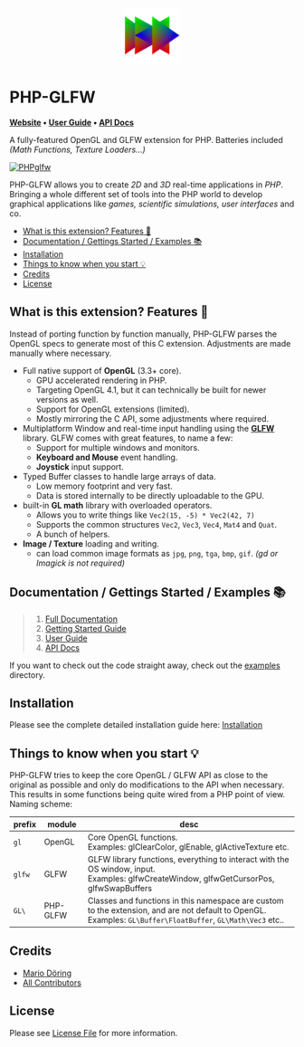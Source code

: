 <p align="center">
 <img width="100px" src="https://raw.githubusercontent.com/mario-deluna/php-glfw/v2/docs/logo_phpglfw_s.png">
</p>

# PHP-GLFW

**[Website](https://example.com) • [User Guide](https://example.com) • [API Docs](https://example.com)**

A fully-featured OpenGL and GLFW extension for PHP. Batteries included _(Math Functions, Texture Loaders...)_

[![PHPglfw](https://github.com/mario-deluna/php-glfw/actions/workflows/build.yml/badge.svg)](https://github.com/mario-deluna/php-glfw/actions/workflows/build.yml)

PHP-GLFW allows you to create _2D_ and _3D_ real-time applications in _PHP_. Bringing a whole different set of tools into the PHP world to develop graphical applications like _games, scientific simulations, user interfaces_ and co. 

  * [What is this extension? Features 🚀](#what-is-this-extension-features-)
  * [Documentation / Gettings Started / Examples 📚](#documentation--gettings-started--examples-)
  * [Installation](#installation)
  * [Things to know when you start 💡](#things-to-know-when-you-start-)
  * [Credits](#credits)
  * [License](#license)

## What is this extension? Features 🚀

Instead of porting function by function manually, PHP-GLFW parses the OpenGL specs to generate most of this C extension. Adjustments are made manually where necessary.

 * Full native support of **OpenGL** (3.3+ core).
    * GPU accelerated rendering in PHP.
    * Targeting OpenGL 4.1, but it can technically be built for newer versions as well.
    * Support for OpenGL extensions (limited).
    * Mostly mirroring the C API, some adjustments where required.
 * Multiplatform Window and real-time input handling using the **[GLFW](https://www.glfw.org)** library. GLFW comes with great features, to name a few:
    * Support for multiple windows and monitors.
    * **Keyboard and Mouse** event handling. 
    * **Joystick** input support.
 * Typed Buffer classes to handle large arrays of data.
    * Low memory footprint and very fast. 
    * Data is stored internally to be directly uploadable to the GPU.
 * built-in **GL math** library with overloaded operators.
    * Allows you to write things like `Vec2(15, -5) * Vec2(42, 7)`
    * Supports the common structures `Vec2`, `Vec3`, `Vec4`, `Mat4` and `Quat`.
    * A bunch of helpers.
 * **Image / Texture** loading and writing.
    * can load common image formats as `jpg`, `png`, `tga`, `bmp`, `gif`. _(gd or Imagick is not required)_
 
## Documentation / Gettings Started / Examples 📚

> 1. [Full Documentation](https://example.com) 
> 2. [Getting Started Guide](https://example.com) 
> 3. [User Guide](https://example.com) 
> 4. [API Docs](https://example.com) 

If you want to check out the code straight away, check out the [examples](./examples#examples) directory.

## Installation 

Please see the complete detailed installation guide here: [Installation](https://example.com)

## Things to know when you start 💡 

PHP-GLFW tries to keep the core OpenGL / GLFW API as close to the original as possible and only do modifications to the API when necessary. This results in some functions being quite wired from a PHP point of view. Naming scheme:

| prefix | module | desc |
|--------|----------|-------------------------------------------------------------------------------------------------------------------------|
| `gl` | OpenGL | Core OpenGL functions.<br> Examples: glClearColor, glEnable, glActiveTexture etc. |
| `glfw` | GLFW | GLFW library functions, everything to interact with the OS window, input.<br> Examples: glfwCreateWindow, glfwGetCursorPos, glfwSwapBuffers |
| `GL\` | PHP-GLFW | Classes and functions in this namespace are custom to the extension, and are not default to OpenGL.<br> Examples: `GL\Buffer\FloatBuffer`, `GL\Math\Vec3` etc.. |


## Credits

- [Mario Döring](https://github.com/mario-deluna)
- [All Contributors](https://github.com/mario-deluna/php-glfw/contributors)

## License

Please see [License File](https://github.com/mario-deluna/php-glfw/blob/master/LICENSE) for more information.

